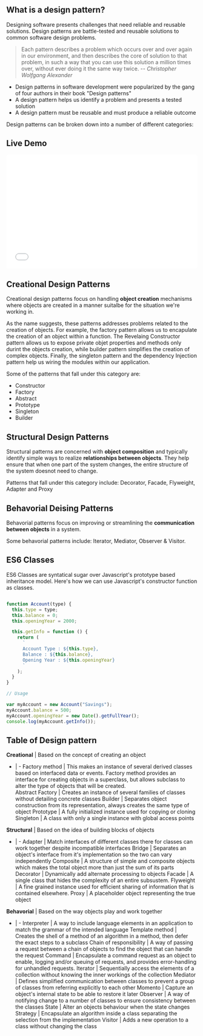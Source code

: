 ## What is a design pattern?

Designing software presents challenges that need reliable and reusable solutions. Design patterns are battle-tested and reusable solutions to common software design problems.

> Each pattern describes a problem which occurs over and over again in our environment, and then describes the core of solution to that problem, in such a way that you can use this solution a million times over, without ever doing it the same way twice.
> -- *Christopher Wolfgang Alexander*

- Design patterns in software development were popularized by the gang of four authors in their book "Design patterns"
- A design pattern helps us identify a problem and presents a tested solution
- A design pattern must be reusable and must produce a reliable outcome

Design patterns can be broken down into a number of different categories:


<div class="demo-container">
  <h2>Live Demo</h2>
  <iframe src="vendor/demoit/index.html?state=../../vendor/demoit/samples/js.json" style="width:100%; height:300px; border:0; border-radius: 4px; overflow:hidden;" sandbox="allow-modals allow-forms allow-popups allow-scripts allow-same-origin"></iframe>
</div>


## Creational Design Patterns

Creational design patterns focus on handling **object creation** mechanisms where objects are created in a manner suitalbe for the situation we're working in. 

As the name suggests, these patterns addresses problems related to the creation of objects. For example, the factory pattern allows us to encapulate the creation of an object within a function. The Revelaing Constructor pattern allows us to expose private objet properties and methods only durint the objects creation, while builder pattern simplifies the creation of complex objects. Finally, the singleton pattern and the dependency Injection pattern help us wiring the modules within our application.

Some of the patterns that fall under this category are: 
- Constructor
- Factory
- Abstract
- Prototype
- Singleton
- Builder

## Structural Design Patterns

Structural patterns are concerned with **object composition** and typically identify simple ways to realize **relationships between objects**. They help ensure that when one part of the system changes, the entire structure of the system doesnot need to change.

Patterns that fall under this category include: Decorator, Facade, Flyweight, Adapter and Proxy

## Behavorial Deising Patterns

Behavorial patterns focus on improving or streamlining the **communication between objects** in a system.

Some behavorial patterns include: Iterator, Mediator, Observer & Visitor.

## ES6 Classes 

ES6 Classes are syntatical sugar over Javascript's prototype based inheritance model. Here's how we can use Javascript's constructor function as classes.

```js

function Account(type) {
  this.type = type;
  this.balance = 0;
  this.openingYear = 2000;

  this.getInfo = function () {
    return (
      `
      Account Type : ${this.type},
      Balance : ${this.balance},
      Opening Year : ${this.openingYear}
      `
    );
  }
}

// Usage

var myAccount = new Account("Savings");
myAccount.balance = 500;
myAccount.openingYear = new Date().getFullYear();
console.log(myAccount.getInfo());
```

## Table of Design pattern

**Creational** | Based on the concept of creating an object 
- | - 
Factory method | This makes an instance of several derived classes based on interfaced data or events. Factory method provides an interface for creating objects in a superclass, but allows subclass to alter the type of objects that will be created.   
Abstract Factory | Creates an instance of several families of classes without detailing concrete classes
Builder | Separates object construction from its representation, always creates the same type of object
Prototype | A fully initialized instance used for copying or cloning
Singleton | A class with only a single instance with global access points


**Structural** | Based on the idea of building blocks of objects
- | -
Adapter | Match interfaces of different classes there for classes can work together despite incompatible interfaces
Bridge | Separates an object's interface from it's implementation so the two can vary independently
Composite | A structure of simple and composite objects which makes the total object more than just the sum of its parts
Decorator | Dynamically add alternate processing to objects
Facade | A single class that hides the complexity of an entire subsustem.
Flyweight | A fine grained instance used for efficient sharing of information that is contained elsewhere.
Proxy | A placeholder object representing the true object

**Behavorial** | Based on the way objects play and work together
- | -
Interpreter | A way to include language elements in an application to match the grammar of the intended language
Template method | Creates the shell of a method of an algorithm in a method, then defer the exact steps to a subclass
Chain of responsibility |  A way of passing a request between a chain of objects to find the object that can handle the request
Command | Encapsulate a command request as an object to enable, logging and/or queuing of requests, and provides error-handling for unhandled requests.
Iterator | Sequentially access the elements of a collection without knowing the inner workings of the collection
Mediator | Defines simplified communication between classes to prevent a group of classes from referring explicitly to each other
Momento | Capture an object's internal state to be able to restore it later
Observer | A way of notifying change to a number of classes to ensure consistency between the classes
State | Alter an objects behaviour when the state changes
Strategy | Encapsulate an algorithm inside a class separating the selection from the implementation
Visitor | Adds a new operation to a class without changing the class
